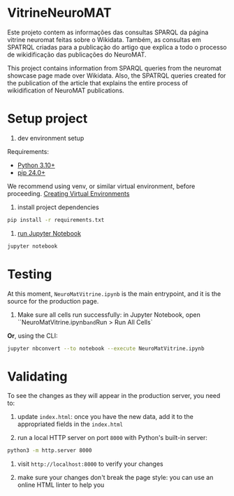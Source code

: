 # VitrineNeuroMAT
Este projeto contem as informações das consultas SPARQL da página vitrine neuromat feitas sobre o Wikidata. 
Também, as consultas em SPATRQL criadas para a publicação do artigo que explica a todo o processo de wikidificação das publicações do NeuroMAT.


This project contains information from SPARQL queries from the neuromat showcase page made over Wikidata. Also, the SPATRQL queries created for the publication of the article that explains the entire process of wikidification of NeuroMAT publications.

# Setup project

1. dev environment setup

Requirements:
- [Python 3.10+](https://www.python.org)
- [pip 24.0+](https://pip.pypa.io/en/stable/installation/)

We recommend using venv, or similar virtual environment, before proceeding. [Creating Virtual Environments](https://packaging.python.org/en/latest/tutorials/installing-packages/#creating-and-using-virtual-environments)

1. install project dependencies

```sh
pip install -r requirements.txt
```

1. [run Jupyter Notebook](https://jupyter-notebook-beginner-guide.readthedocs.io/en/latest/)

```sh
jupyter notebook
```

# Testing

At this moment, `NeuroMatVitrine.ipynb` is the main entrypoint, and it is the source for the production page.

1. Make sure all cells run successfully: in Jupyter Notebook, open  ``NeuroMatVitrine.ipynb` and `Run > Run All Cells`

**Or**, using the CLI:
```sh
jupyter nbconvert --to notebook --execute NeuroMatVitrine.ipynb
```

# Validating

To see the changes as they will appear in the production server, you need to:

1. update `index.html`: once you have the new data, add it to the appropriated fields in the `index.html`

1. run a local HTTP server on port `8000` with Python's built-in server:
```sh
python3 -m http.server 8000
```

1. visit `http://localhost:8000` to verify your changes

1. make sure your changes don't break the page style: you can use an online HTML linter to help you
